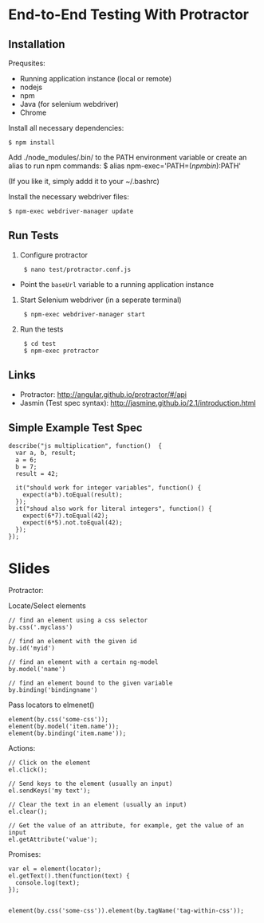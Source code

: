End-to-End Testing With Protractor
==================================

Installation
------------

Prequsites:
* Running application instance (local or remote)
* nodejs
* npm
* Java (for selenium webdriver)
* Chrome

Install all necessary dependencies:

    $ npm install

Add ./node_modules/.bin/ to the PATH environment variable or create an alias 
to run npm commands:
    $ alias npm-exec='PATH=$(npm bin):$PATH'

(If you like it, simply addd it to your ~/.bashrc)

Install the necessary webdriver files:

    $ npm-exec webdriver-manager update

Run Tests
---------

1. Configure protractor

        $ nano test/protractor.conf.js
        
 - Point the `baseUrl` variable to a running application instance

1. Start Selenium webdriver (in a seperate terminal)

        $ npm-exec webdriver-manager start

2. Run the tests

        $ cd test
        $ npm-exec protractor

Links
-----

* Protractor: http://angular.github.io/protractor/#/api
* Jasmin (Test spec syntax): http://jasmine.github.io/2.1/introduction.html


Simple Example Test Spec
------------------------

    describe("js multiplication", function()  {
      var a, b, result;
      a = 6;
      b = 7; 
      result = 42;

      it("should work for integer variables", function() {
        expect(a*b).toEqual(result);
      });
      it("shoud also work for literal integers", function() {
        expect(6*7).toEqual(42);
        expect(6*5).not.toEqual(42);
      });
    });





# Slides

Protractor: 

Locate/Select elements

    // find an element using a css selector
    by.css('.myclass') 
    
    // find an element with the given id
    by.id('myid')
    
    // find an element with a certain ng-model
    by.model('name')
    
    // find an element bound to the given variable
    by.binding('bindingname')

Pass locators to elmenet()

    element(by.css('some-css'));
    element(by.model('item.name'));
    element(by.binding('item.name'));
    
Actions:

    // Click on the element
    el.click();
    
    // Send keys to the element (usually an input)
    el.sendKeys('my text');
    
    // Clear the text in an element (usually an input)
    el.clear();
    
    // Get the value of an attribute, for example, get the value of an input
    el.getAttribute('value');
   
Promises:
    
    var el = element(locator);
    el.getText().then(function(text) {
      console.log(text);
    });
    
    
    element(by.css('some-css')).element(by.tagName('tag-within-css'));